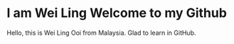 # I am Wei Ling Welcome to my Github
Hello, this is Wei Ling Ooi from Malaysia.
Glad to learn in GitHub.

